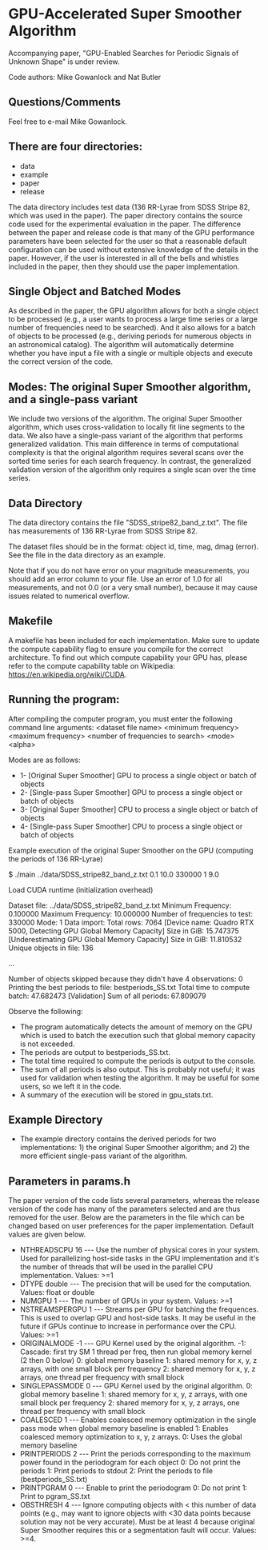 # GPU-Accelerated Super Smoother Algorithm

Accompanying paper, "GPU-Enabled Searches for Periodic Signals of Unknown Shape" is under review.

Code authors: Mike Gowanlock and Nat Butler

## Questions/Comments
Feel free to e-mail Mike Gowanlock. 

## There are four directories:
* data
* example
* paper
* release

The data directory includes test data (136 RR-Lyrae from SDSS Stripe 82, which was used in the paper). The paper directory contains the source code used for the experimental evaluation in the paper. The difference between the paper and release code is that many of the GPU performance parameters have been selected for the user so that a reasonable default configuration can be used without extensive knowledge of the details in the paper. However, if the user is interested in all of the bells and whistles included in the paper, then they should use the paper implementation.

## Single Object and Batched Modes
As described in the paper, the GPU algorithm allows for both a single object to be processed (e.g., a user wants to process a large time series or a large number of frequencies need to be searched). And it also allows for a batch of objects to be processed (e.g., deriving periods for numerous objects in an astronomical catalog). The algorithm will automatically determine whether you have input a file with a single or multiple objects and execute the correct version of the code.

## Modes: The original Super Smoother algorithm, and a single-pass variant
We include two versions of the algorithm. The original Super Smoother algorithm, which uses cross-validation to locally fit line segments to the data. We also have a single-pass variant of the algorithm that performs generalized validation. This main difference in terms of computational complexity is that the original algorithm requires several scans over the sorted time series for each search frequency. In contrast, the generalized validation version of the algorithm only requires a single scan over the time series.

## Data Directory
The data directory contains the file "SDSS_stripe82_band_z.txt". The file has measurements of 136 RR-Lyrae from SDSS Stripe 82.

The dataset files should be in the format: object id, time, mag, dmag (error). See the file in the data directory as an example.

Note that if you do not have error on your magnitude measurements, you should add an error column to your file.  Use an error of 1.0 for all measurements, and not 0.0 (or a very small number), because it may cause issues related to numerical overflow.

## Makefile
A makefile has been included for each implementation. Make sure to update the compute capability flag to ensure you compile for the correct architecture. To find out which compute capability your GPU has, please refer to the compute capability table on Wikipedia: https://en.wikipedia.org/wiki/CUDA.

## Running the program:
After compiling the computer program, you must enter the following command line arguments:
\<dataset file name\> \<minimum frequency\> \<maximum frequency\> \<number of frequencies to search\> \<mode\> \<alpha\>
  
Modes are as follows:
* 1- [Original Super Smoother] GPU to process a single object or batch of objects
* 2- [Single-pass Super Smoother] GPU to process a single object or batch of objects
* 3- [Original Super Smoother] CPU to process a single object or batch of objects
* 4- [Single-pass Super Smoother] CPU to process a single object or batch of objects

Example execution of the original Super Smoother on the GPU (computing the periods of 136 RR-Lyrae)

$ ./main ../data/SDSS_stripe82_band_z.txt 0.1 10.0 330000 1 9.0

Load CUDA runtime (initialization overhead)

Dataset file: ../data/SDSS_stripe82_band_z.txt
Minimum Frequency: 0.100000
Maximum Frequency: 10.000000
Number of frequencies to test: 330000
Mode: 1
Data import: Total rows: 7064
[Device name: Quadro RTX 5000, Detecting GPU Global Memory Capacity] Size in GiB: 15.747375
[Underestimating GPU Global Memory Capacity] Size in GiB: 11.810532
Unique objects in file: 136

...

Number of objects skipped because they didn't have 4 observations: 0
Printing the best periods to file: bestperiods_SS.txt
Total time to compute batch: 47.682473
[Validation] Sum of all periods: 67.809079


Observe the following: 
* The program automatically detects the amount of memory on the GPU which is used to batch the execution such that global memory capacity is not exceeded. 
* The periods are output to bestperiods_SS.txt.
* The total time required to compute the periods is output to the console.
* The sum of all periods is also output. This is probably not useful; it was used for validation when testing the algorithm. It may be useful for some users, so we left it in the code.
* A summary of the execution will be stored in gpu_stats.txt.

## Example Directory
  * The example directory contains the derived periods for two implementations: 1) the original Super Smoother algorithm; and 2) the more efficient single-pass variant of the algorithm.


## Parameters in params.h

The paper version of the code lists several parameters, whereas the release version of the code has many of the parameters selected and are thus removed for the user. Below are the parameters in the file which can be changed based on user preferences for the paper implementation. Default values are given below.


* NTHREADSCPU 16 --- Use the number of physical cores in your system. Used for parallelizing host-side tasks in the GPU implementation and it's the number of threads that will be used in the parallel CPU implementation. Values: >=1
* DTYPE double  --- The precision that will be used for the computation. Values: float or double
* NUMGPU 1 --- The number of GPUs in your system. Values: >=1
* NSTREAMSPERGPU 1 --- Streams per GPU for batching the frequences. This is used to overlap GPU and host-side tasks. It may be useful in the future if GPUs continue to increase in performance over the CPU. Values: >=1
* ORIGINALMODE -1 --- GPU Kernel used by the original algorithm.
    -1: Cascade: first try SM 1 thread per freq, then run global memory kernel (2 then 0 below)	
    0: global memory baseline
    1: shared memory for x, y, z arrays, with one small block per frequency
    2: shared memory for x, y, z arrays, one thread per frequency with small block
* SINGLEPASSMODE 0 --- GPU Kernel used by the original algorithm. 
    0: global memory baseline
    1: shared memory for x, y, z arrays, with one small block per frequency
    2: shared memory for x, y, z arrays, one thread per frequency with small block
* COALESCED 1 --- Enables coalesced memory optimization in the single pass mode when global memory baseline is enabled
    1: Enables coalesced memory optimization to x, y, z arrays.
    0: Uses the global memory baseline					
* PRINTPERIODS 2 --- Print the periods corresponding to the maximum power found in the periodogram for each object
    0: Do not print the periods
    1: Print periods to stdout
    2: Print the periods to file (bestperiods_SS.txt)  					  
* PRINTPGRAM 0 --- Enable to print the periodogram
    0: Do not print
    1: Print to pgram_SS.txt					
* OBSTHRESH 4 --- Ignore computing objects with < this number of data points (e.g., may want to ignore objects with <30 data points because solution may not be very accurate). Must be at least 4 because original Super Smoother requires this or a segmentation fault will occur. Values: >=4.
